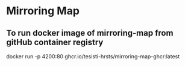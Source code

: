 # Mirroring Map

## To run docker image of mirroring-map from gitHub container registry

docker run -p 4200:80 ghcr.io/tesisti-hrsts/mirroring-map-ghcr:latest



